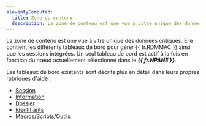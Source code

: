 ```yaml
---
eleventyComputed:
  title: Zone de contenu
  description: La zone de contenu est une vue à vitre unique des données critiques. Elle contient les différents tableaux de bord pour gérer {{ fr.RDMMAC }} ainsi que les sessions intégrées.
---
```

La zone de contenu est une vue à vitre unique des données critiques. Elle contient les différents tableaux de bord pour gérer {{ fr.RDMMAC }} ainsi que les sessions intégrées. Un seul tableau de bord est actif à la fois en fonction du nœud actuellement sélectionné dans le ***{{ fr.NPANE }}***.

Les tableaux de bord existants sont décrits plus en détail dans leurs propres rubriques d'aide :

* [Session](/rdm/mac/user-interface/content-area/dashboard/session/)
* [Information](/rdm/mac/user-interface/content-area/dashboard/information/)
* [Dossier](/rdm/mac/user-interface/content-area/dashboard/folder/)
* [Identifiants](/rdm/mac/user-interface/content-area/dashboard/credentials/)
* [Macros/Scripts/Outils](/rdm/mac/user-interface/content-area/dashboard/dashboard-tabs/macros-scripts-tools/)